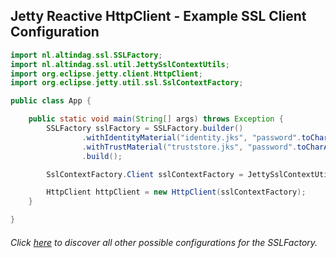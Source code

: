 ## Jetty Reactive HttpClient - Example SSL Client Configuration

```java
import nl.altindag.ssl.SSLFactory;
import nl.altindag.ssl.util.JettySslContextUtils;
import org.eclipse.jetty.client.HttpClient;
import org.eclipse.jetty.util.ssl.SslContextFactory;

public class App {

    public static void main(String[] args) throws Exception {
        SSLFactory sslFactory = SSLFactory.builder()
                .withIdentityMaterial("identity.jks", "password".toCharArray())
                .withTrustMaterial("truststore.jks", "password".toCharArray())
                .build();

        SslContextFactory.Client sslContextFactory = JettySslContextUtils.forClient(sslFactory);

        HttpClient httpClient = new HttpClient(sslContextFactory);
    }

}
```
###### Click [here](../usage.html) to discover all other possible configurations for the SSLFactory.